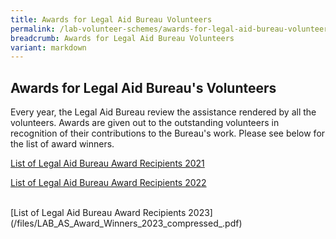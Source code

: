 ```yaml
---
title: Awards for Legal Aid Bureau Volunteers
permalink: /lab-volunteer-schemes/awards-for-legal-aid-bureau-volunteers/
breadcrumb: Awards for Legal Aid Bureau Volunteers
variant: markdown
---
```

## Awards for Legal Aid Bureau's Volunteers

Every year, the Legal Aid Bureau review the assistance rendered by all the volunteers. Awards are given out to the outstanding volunteers in recognition of their contributions to the Bureau's work. Please see below for the list of award winners. <br>

[List of Legal Aid Bureau Award Recipients 2021](/files/List_of_Legal_Aid_Bureau_Award_Winners_2021.pdf)<br>

[List of Legal Aid Bureau Award Recipients 2022](/files/List_of_Legal_Aid_Bureau_Award_Winners_2022.pdf)<br><br>

[List of Legal Aid Bureau Award Recipients 2023]
(/files/LAB_AS_Award_Winners_2023_compressed_.pdf)<br><br>